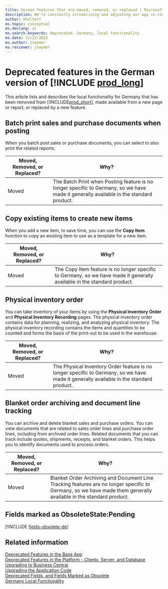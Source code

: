 ```yaml
---
title: German features that are moved, removed, or replaced | Microsoft Docs
description: We're constantly streamlining and adjusting our app in-step with market developments. Read about the features for Germany that we have moved, removed, or replaced.
author: bholtorf
ms.topic: conceptual
ms.devlang: al
ms.search.keywords: deprecated, Germany, local functionality
ms.date: 12/22/2023
ms.author: jswymer
ms.reviewer: jswymer
---
```


# Deprecated features in the German version of [!INCLUDE [prod_long](../developer/includes/prod_long.md)]
This article lists and describes the local functionality for Germany that has been removed from [!INCLUDE[prod_short](../developer/includes/prod_short.md)], made available from a new page or report, or replaced by a new feature.

## Batch print sales and purchase documents when posting
When you batch post sales or purchase documents, you can select to also print the related reports.

|Moved, Removed, or Replaced?|Why?|
|----|----|
|Moved| The Batch Print when Posting feature is no longer specific to Germany, so we have made it generally available in the standard product. |

## Copy existing items to create new items
When you add a new item, to save time, you can use the **Copy Item** function to copy an existing item to use as a template for a new item.

|Moved, Removed, or Replaced?|Why?|
|----|----|
|Moved| The Copy Item feature is no longer specific to Germany, so we have made it generally available in the standard product. |

## Physical inventory order
You can take inventory of your items by using the **Physical Inventory Order** and **Physical Inventory Recording** pages. The physical inventory order contains data for planning, realizing, and analyzing physical inventory. The physical inventory recording contains the items and quantities to be counted and forms the basis of the print-out to be used in the warehouse.

|Moved, Removed, or Replaced?|Why?|
|----|----|
|Moved| The Physical Inventory Order feature is no longer specific to Germany, so we have made it generally available in the standard product. |

## Blanket order archiving and document line tracking
You can archive and delete blanket sales and purchase orders. You can view documents that are related to sales order lines and purchase order lines, including from archived order lines. Related documents that you can track include quotes, shipments, receipts, and blanket orders. This helps you to identify documents used to process orders.

|Moved, Removed, or Replaced?|Why?|
|----|----|
|Moved| Blanket Order Archiving and Document Line Tracking features are no longer specific to Germany, so we have made them generally available in the standard product. |

## Fields marked as ObsoleteState:Pending

[!INCLUDE [fields-obsolete-de](../includes/fields-obsolete-de.md)]

## Related information

[Deprecated Features in the Base App](deprecated-features-w1.md)  
[Deprecated Features in the Platform - Clients, Server, and Database](deprecated-features-platform.md)  
[Upgrading to Business Central](upgrading-to-business-central.md)  
[Upgrading the Application Code](upgrading-the-application-code.md)  
[Deprecated Fields, and Fields Marked as Obsolete](deprecated-fields.md)  
[Germany Local Functionality](/dynamics365/business-central/LocalFunctionality/Germany/germany-local-functionality)  
